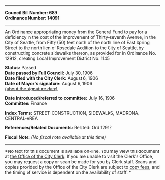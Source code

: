 * * * * *  
  
**Council Bill Number: [](#h0)[](#h2)689**   
**Ordinance Number: 14091**  
  
* * * * *  
  
An Ordinance appropriating money from the General Fund to pay for a deficiency in the cost of the improvement of Thirty-seventh Avenue, in the City of Seattle, from Fifty (50) feet north of the north line of East Spring Street to the north lien of Rosedale Addition to the City of Seattle, by constructing concrete sidewalks thereon, as provided for in Ordinance No. 12912, creating Local Improvement District No. 1145.  
  
**Status:** Passed   
**Date passed by Full Council:** July 30, 1906   
**Date filed with the City Clerk:** August 6, 1906   
**Date of Mayor's signature:** August 6, 1906   
[(about the signature date)](/~public/approvaldate.htm)   
  
  
**Date introduced/referred to committee:** July 16, 1906   
**Committee:** Finance   
  
**Index Terms:** STREET-CONSTRUCTION, SIDEWALKS, MADRONA, CENTRAL-AREA  
  
**References/Related Documents:** Related: Ord 12912  
  
**Fiscal Note:** *(No fiscal note available at this time)*  
  
* * * * *  
  
*No text for this document is available on-line. You may view this document at [the Office of the City Clerk](http://www.seattle.gov/leg/clerk/contactUs.htm). If you are unable to visit the Clerk's Office, you may request a copy or scan be made for you by Clerk staff. Scans and copies provided by the Office of the City Clerk are subject to [copy fees](http://clerk.seattle.gov/~public/clerkfees.htm), and the timing of service is dependent on the availability of staff. *  
  
  
